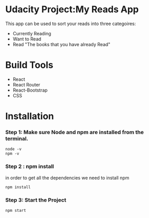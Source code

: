 # Udacity Project:My Reads App

This app can be used to sort your reads into three categoires:

- Currently Reading
- Want to Read
- Read "The books that you have already Read"

# Build Tools

- React
- React Router
- React-Bootstrap
- CSS

# Installation

### Step 1: Make sure Node and npm are installed from the terminal.

```
node -v
npm -v
```

### Step 2 : npm install

in order to get all the dependencies we need to install npm

```
npm install
```

### Step 3: Start the Project

```
npm start
```
